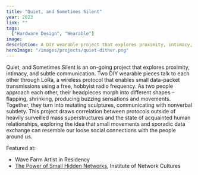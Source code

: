 ```yaml
---
title: "Quiet, and Sometimes Silent"
year: 2023
link: ""
tags:
  ["Hardware Design", "Wearable"]
image:
description: A DIY wearable project that explores proximity, intimacy, and subtle communication.
heroImage: "/images/projects/quiet-dither.png"
---
```


Quiet, and Sometimes Silent is an on-going project that explores proximity, intimacy, and subtle communication. Two DIY wearable pieces talk to each other through LoRa, a wireless protocol that enables small data-packet transmissions using a free, hobbyist radio frequency. As two people approach each other, their headpieces morph into different shapes – flapping, shrinking, producing buzzing sensations and movements. Together, they turn into mutating sculptures, communicating with nonverbal subtlety. This project draws correlation between protocols outside of heavily surveilled mass superstructures and the state of acquainted human relationships, exploring the idea that small movements and sporadic data exchange can resemble our loose social connections with the people around us.

Featured at:
- Wave Farm Artist in Residency
- [The Power of Small Hidden Networks](https://networkcultures.org/blog/2023/09/04/the-power-of-small-hidden-networks/), Institute of Network Cultures